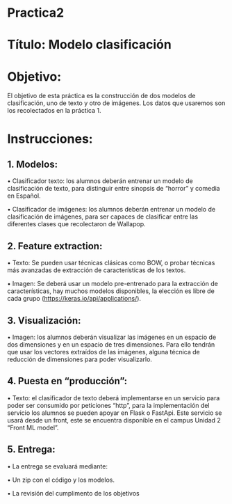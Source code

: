 # Practica2

# Título: Modelo clasificación

# Objetivo: 

El objetivo de esta práctica es la construcción de dos modelos de
clasificación, uno de texto y otro de imágenes. Los datos que usaremos son los
recolectados en la práctica 1.

# Instrucciones:

## 1. Modelos:

• Clasificador texto: los alumnos deberán entrenar un modelo de
clasificación de texto, para distinguir entre sinopsis de “horror” y
comedia en Español.

• Clasificador de imágenes: los alumnos deberán entrenar un modelo de
clasificación de imágenes, para ser capaces de clasificar entre las
diferentes clases que recolectaron de Wallapop.

## 2. Feature extraction:

• Texto: Se pueden usar técnicas clásicas como BOW, o probar técnicas
más avanzadas de extracción de características de los textos.

• Imagen: Se deberá usar un modelo pre-entrenado para la extracción de
características, hay muchos modelos disponibles, la elección es libre de
cada grupo (https://keras.io/api/applications/).

## 3. Visualización:

• Imagen: los alumnos deberán visualizar las imágenes en un espacio de
dos dimensiones y en un espacio de tres dimensiones. Para ello tendrán
que usar los vectores extraídos de las imágenes, alguna técnica de
reducción de dimensiones para poder visualizarlo.

## 4. Puesta en “producción”:

• Texto: el clasificador de texto deberá implementarse en un servicio para
poder ser consumido por peticiones “http”, para la implementación del
servicio los alumnos se pueden apoyar en Flask o FastApi. Este servicio
se usará desde un front, este se encuentra disponible en el campus
Unidad 2 “Front ML model”.

## 5. Entrega:

• La entrega se evaluará mediante:

• Un zip con el código y los modelos.

• La revisión del cumplimento de los objetivos
